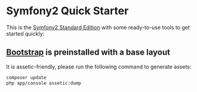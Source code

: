 Symfony2 Quick Starter
========================

This is the [Symfony2 Standard Edition](https://github.com/symfony/symfony-standard) with some ready-to-use tools to get started quickly:

## [Bootstrap](http://bootstrap.braincrafted.com/) is preinstalled with a base layout

It is assetic-friendly, please run the following command to generate assets:

```sh
composer update
php app/console assetic:dump
```

